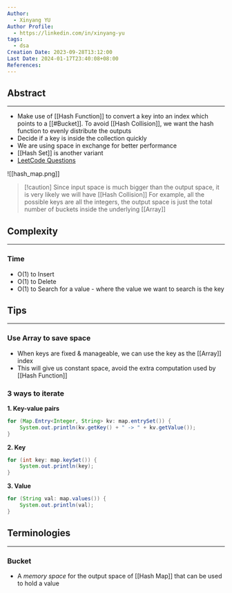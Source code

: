```yaml
---
Author:
  - Xinyang YU
Author Profile:
  - https://linkedin.com/in/xinyang-yu
tags:
  - dsa
Creation Date: 2023-09-28T13:12:00
Last Date: 2024-01-17T23:40:08+08:00
References: 
---
```

## Abstract
---
- Make use of [[Hash Function]] to convert a key into an index which points to a [[#Bucket]]. To avoid [[Hash Collision]], we want the hash function to evenly distribute the outputs
- Decide if a key is inside the collection quickly
- We are using space in exchange for better performance 
- [[Hash Set]] is another variant
- [LeetCode Questions](https://github.com/youngyangyang04/leetcode-master#%E5%93%88%E5%B8%8C%E8%A1%A8)



![[hash_map.png]]


>[!caution] Since input space is much bigger than the output space, it is very likely we will have [[Hash Collision]]
>For example, all the possible keys are all the integers, the output space is just the total number of buckets inside the underlying [[Array]]



## Complexity
---
### Time
- O(1) to Insert
- O(1) to Delete
- O(1) to Search for a value - where the value we want to search is the key

## Tips
---
### Use Array to save space
- When keys are fixed & manageable, we can use the key as the [[Array]] index 
- This will give us constant space, avoid the extra computation used by [[Hash Function]]

### 3 ways to iterate 
**1. Key-value pairs**

```java
for (Map.Entry<Integer, String> kv: map.entrySet()) {
	System.out.println(kv.getKey() + " -> " + kv.getValue());
}
```

**2. Key**
```java
for (int key: map.keySet()) {
	System.out.println(key);
}
```

**3. Value**
```java
for (String val: map.values()) {
	System.out.println(val);
}
```

## Terminologies 
---
### Bucket
- A *memory space* for the output space of [[Hash Map]] that can be used to hold a value